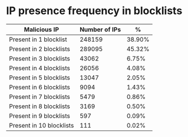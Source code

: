 # IP presence frequency in blocklists
| Malicious IP | Number of IPs | % |
|----|----|----|
| Present in 1 blocklist | 248159 | 38.90% |
| Present in 2 blocklists | 289095 | 45.32% |
| Present in 3 blocklists | 43062 | 6.75% |
| Present in 4 blocklists | 26056 | 4.08% |
| Present in 5 blocklists | 13047 | 2.05% |
| Present in 6 blocklists | 9094 | 1.43% |
| Present in 7 blocklists | 5479 | 0.86% |
| Present in 8 blocklists | 3169 | 0.50% |
| Present in 9 blocklists | 597 | 0.09% |
| Present in 10 blocklists | 111 | 0.02% |
